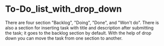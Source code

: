 # To-Do_list_with_drop_down
There are four section "Backlog", "Doing", "Done", and "Won't do". There is also a section for inserting task with title and description after submitting the task; it goes to the backlog section by default. With the help of drop down you can move the task from one section to another.
